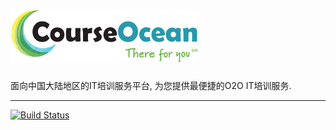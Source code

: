 ![CourseOcean Logo](https://github.com/hzxie/CourseOcean/raw/master/public/img/logo.png)
===================


面向中国大陆地区的IT培训服务平台, 为您提供最便捷的O2O IT培训服务.

----------

[![Build Status](https://travis-ci.org/hzxie/CourseOcean.svg)](https://travis-ci.org/hzxie/CourseOcean)
